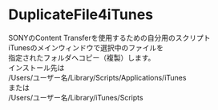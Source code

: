# DuplicateFile4iTunes
SONYのContent Transferを使用するための自分用のスクリプト  
iTunesのメインウィンドウで選択中のファイルを  
指定されたフォルダへコピー（複製）します。  
インストール先は  
/Users/ユーザー名/Library/Scripts/Applications/iTunes  
または  
/Users/ユーザー名/Library/iTunes/Scripts  

